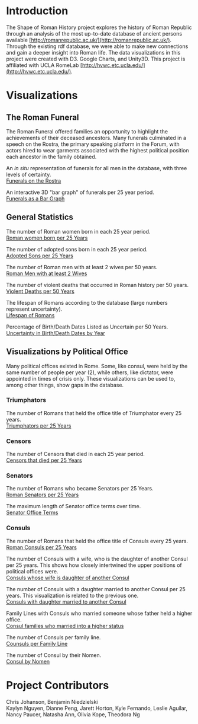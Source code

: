 # Introduction
The Shape of Roman History project explores the history of Roman Republic through an analysis of the most up-to-date database of ancient persons available [http://romanrepublic.ac.uk/](http://romanrepublic.ac.uk/). Through the existing rdf database, we were able to make new connections and gain a deeper insight into Roman life. The data visualizations in this project were created with D3. Google Charts, and Unity3D. This project is affiliated with UCLA RomeLab [http://hvwc.etc.ucla.edu/](http://hvwc.etc.ucla.edu/).

# Visualizations
## The Roman Funeral
The Roman Funeral offered families an opportunity to highlight the achievements of their deceased ancestors.  Many funerals culminated in a speech on the Rostra, the primary speaking platform in the Forum, with actors hired to wear garments associated with the highest political position each ancestor in the family obtained.

An <i>in situ</i> representation of funerals for all men in the database, with three levels of certainty. <br>
  <a href="http://hvwc.etc.ucla.edu/funerals-rostra">Funerals on the Rostra</a>
  
An interactive 3D "bar graph" of funerals per 25 year period. <br>
    <a href="http://hvwc.etc.ucla.edu/funeral-visualizations-version-2">Funerals as a Bar Graph</a>
## General Statistics
The number of Roman women born in each 25 year period. <br>
  <a href="https://bl.ocks.org/kaylynnguyen/raw/566e35c13c009858e871baa69dca879b/">Roman women born per 25 Years</a>
  
The number of adopted sons born in each 25 year period. <br>
  <a href="https://bl.ocks.org/kaylynnguyen/raw/6cd35d60315b14a47386e9a26de06226/">Adopted Sons per 25 Years</a>
  
The number of Roman men with at least 2 wives per 50 years. <br>
  <a href="http://bl.ocks.org/kaylynnguyen/raw/3ca3a210ad84b5c90e68868c933a1eb0/">Roman Men with at least 2 Wives</a>
  
The number of violent deaths that occurred in Roman history per 50 years. <br>
  <a href="http://bl.ocks.org/kaylynnguyen/1e2bfda60c542fcafca3610f2433d295">Violent Deaths per 50 Years</a>
  
The lifespan of Romans according to the database (large numbers represent uncertainty). <br>
  <a href="http://bl.ocks.org/bniedzie/44bafb802510425db3bf57566da4d952">Lifespan of Romans</a>
  
Percentage of Birth/Death Dates Listed as Uncertain per 50 Years. <br>
  <a href="https://bl.ocks.org/bniedzie/2af7c1c2d24e755e4190b94ab52d0a44">Uncertainty in Birth/Death Dates by Year</a>

## Visualizations by Political Office
Many political offices existed in Rome.  Some, like consul, were held by the same number of people per year (2), while others, like dictator, were appointed in times of crisis only.  These visualizations can be used to, among other things, show gaps in the database.
### Triumphators
The number of Romans that held the office title of Triumphator every 25 years.<br>
  <a href="http://bl.ocks.org/diannepeng/raw/7e404a8bffd613757ec835139406daf5/">Triumphators per 25 Years</a> <br>
### Censors
The number of Censors that died in each 25 year period. <br>
  <a href="http://bl.ocks.org/kaylynnguyen/raw/5f2373122ff2e83c88a11f46ed6e8ea8/">Censors that died per 25 Years</a> <br>
### Senators
The number of Romans who became Senators per 25 Years. <br>
  <a href="http://bl.ocks.org/kaylynnguyen/raw/d4c940fd0d0529f17966f9bec1a0f186/">Roman Senators per 25 Years</a>
  
The maximum length of Senator office terms over time. <br>
  <a href="https://bl.ocks.org/nancypaucar/raw/978cb5ca53b0222de43199fe20635cbe/">Senator Office Terms</a>
### Consuls
The number of Romans that held the office title of Consuls every 25 years. <br>
  <a href="http://bl.ocks.org/kaylynnguyen/raw/b33f68bcc30039671f00193448db4365/">Roman Consuls per 25 Years</a>
  
The number of Consuls with a wife, who is the daughter of another Consul per 25 years. This shows how closely intertwined the upper positions of political offices were. <br>
  <a href="http://bl.ocks.org/kaylynnguyen/raw/dfde49abd5e671da9dd88605ad63ce04/">Consuls whose wife is daughter of another Consul</a>
  
The number of Consuls with a daughter married to another Consul per 25 years. This visualization is related to the previous one. <br>
  <a href="http://bl.ocks.org/kaylynnguyen/raw/2714ea2262cd3ad167a17cb402375081/">Consuls with daughter married to another Consul</a>
  
Family Lines with Consuls who married someone whose father held a higher office. <br>
  <a href="https://bl.ocks.org/nancypaucar/raw/6128873c854658031b3880e54d090712/">Consul families who married into a higher status<a/>
  
The number of Consuls per family line. <br>
  <a href="https://bl.ocks.org/nancypaucar/raw/63de120a94b9c034f64e1fe514a8969c/">Counsuls per Family Line</a>
  
The number of Consul by their Nomen. <br>
  <a href="https://bl.ocks.org/kaylynnguyen/raw/14cfa6d0be7c7ded74167d01057ae07d/">Consul by Nomen</a>

<script src="https://gist.github.com/parkr/c08ee0f2726fd0e3909d.js"> {% gist c08ee0f2726fd0e3909d test.md %} </script>  



# Project Contributors 

Chris Johanson, Benjamin Niedzielski <br>
Kaylyn Nguyen, Dianne Peng, Jarett Horton, Kyle Fernando, Leslie Aguilar, Nancy Paucer, Natasha Ann, Olivia Kope, Theodora Ng


